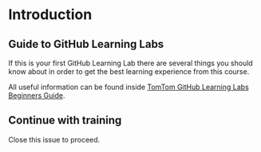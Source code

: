# Introduction

## Guide to GitHub Learning Labs

If this is your first GitHub Learning Lab there are several things you should know about in order to get the best learning experience from this course.

All useful information can be found inside [TomTom GitHub Learning Labs Beginners Guide](https://tomtom-international-labs.github.io/TomTom_Github_Learning_Labs_Beginners_Guide.html).

## Continue with training

Close this issue to proceed.
